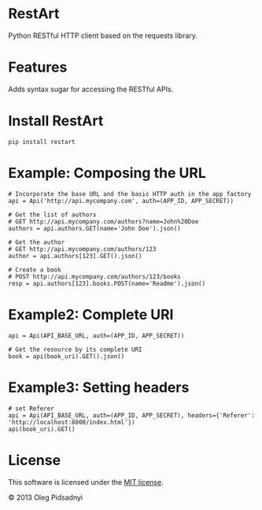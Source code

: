 RestArt
=======

Python RESTful HTTP client based on the requests library.


Features
========

Adds syntax sugar for accessing the RESTful APIs.


Install RestArt
===============

	pip install restart


Example: Composing the URL
==========================

	# Incorporate the base URL and the basic HTTP auth in the app factory
	api = Api('http://api.mycompany.com', auth=(APP_ID, APP_SECRET))

	# Get the list of authors
	# GET http://api.mycompany.com/authors?name=John%20Doe
	authors = api.authors.GET(name='John Doe').json()

	# Get the author
	# GET http://api.mycompany.com/authors/123
	author = api.authors[123].GET().json()

	# Create a book
	# POST http://api.mycompany.com/authors/123/books
	resp = api.authors[123].books.POST(name='Readme').json()


Example2: Complete URI
======================

	api = Api(API_BASE_URL, auth=(APP_ID, APP_SECRET))

	# Get the resource by its complete URI
	book = api(book_uri).GET().json()


Example3: Setting headers
=========================

	# set Referer
	api = Api(API_BASE_URL, auth=(APP_ID, APP_SECRET), headers={'Referer': 'http://localhost:8000/index.html'})
	api(book_uri).GET()


License
=======

This software is licensed under the [MIT license](http://en.wikipedia.org/wiki/MIT_License>).

© 2013 Oleg Pidsadnyi
